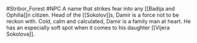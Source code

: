 #Stribor_Forest #NPC 
A name that strikes fear into any [[Badija and Ophilia]]n citizen. Head of the [[Sokolov]]s, Damir is a force not to be reckon with. Cold, calm and calculated, Damir is a family man at heart. He has an especially soft spot when it comes to his daughter [[Vijera Sokolova]]. 